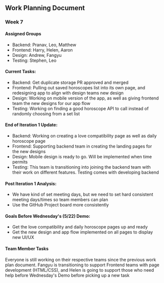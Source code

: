## Work Planning Document
### Week 7
#### Assigned Groups
- Backend: Pranav, Leo, Matthew
- Frontend: Harry, Helen, Aaron
- Design: Andrew, Fangyu
- Testing: Stephen, Leo

#### Current Tasks:
- Backend: Get duplicate storage PR approved and merged
- Frontend: Pulling out saved horoscopes list into its own page, and redesigning app to align with design teams new design
- Design: Working on mobile version of the app, as well as giving frontend team the new designs for our app flow
- Testing: Working on finding a good horoscope API to call instead of randomly choosing from a set list

#### End of Iteration 1 Update:
- Backend: Working on creating a love compatibility page as well as daily horoscope page
- Frontend: Supporting backend team in creating the landing pages for the new designs
- Design: Mobile design is ready to go. Will be implemented when time permits
- Testing: This team is transitioning into joining the backend team with their work on different features. Testing comes with developing backend

#### Post Iteration 1 Analysis:
- We have kind of set meeting days, but we need to set hard consistent meeting days/times so team members can plan
- Use the GitHub Project board more consistently

#### Goals Before Wednesday's (5/22) Demo:
- Get the love compatibility and daily horoscope pages up and ready
- Get the new design and app flow implemented on all pages to display new UI/UX

#### Team Member Tasks
Everyone is still working on their respective teams since the previous work plan document. Fangyu is transitioning to support Frontend teams with page development (HTML/CSS), and Helen is going to support those who need help before Wednesday's Demo before picking up a new task
